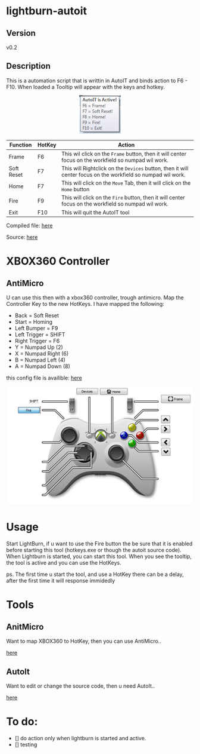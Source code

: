 # lightburn-autoit
## Version
v0.2

## Description

This is a automation script that is writtin in AutoIT and binds action to F6 - F10. When loaded a Tooltip will appear with the keys and hotkey.

<p align="center">
  <img src="./readme.images/img.png">
</p>

|Function  | HotKey | Action |
|----------|--------|--------|
|Frame     | F6     | This wil click on the `Frame`  button, then it will center focus on the workfield so numpad wil work. |
|Soft Reset| F7     | This will Rightclick on the `Devices` button, then it will center focus on the workfield so numpad wil work. |
|Home      | F7     | This will click on the `Move` Tab, then it will click on the `Home` button         |
|Fire      | F9     | This will click on the `Fire` button, then it will center focus on the workfield so numpad wil work.        |
|Exit      | F10    | This will quit the AutoIT tool             |

Compiled file: [here](https://github.com/CoolZeroNL/lightburn-autoit/raw/master/Hotkeys.exe)

Source: [here](https://github.com/CoolZeroNL/lightburn-autoit/tree/master/config/autoIT_src)

# XBOX360 Controller
## AntiMicro

U can use this then with a xbox360 controller, trough antimicro. Map the Controller Key to the new HotKeys.
I have mapped the following:

- Back = Soft Reset  
- Start = Homing  
- Left Bumper = F9  
- Left Trigger = SHIFT  
- Right Trigger = F6
- Y = Numpad Up (2)
- X = Numpad Right (6)
- B = Numpad Left (4)
- A = Numpad Down (8)

this config file is availible: [here](https://raw.githubusercontent.com/CoolZeroNL/lightburn-autoit/master/config/antimicro/antimicro-config.amgp?token=AGICJABAMS3A3RPSRX7X4XK63EDE2)

<p align="center">
  <img src="./readme.images/LIGHTBURN.png">
</p>

# Usage

Start LightBurn, if u want to use the Fire button the be sure that it is enabled before starting this tool (hotkeys.exe or though the autoit source code).
When Lightburn is started, you can start this tool. When you see the tooltip, the tool is active and you can use the HotKeys.

ps. The first time u start the tool, and use a HotKey there can be a delay, after the first time it will response immidedly

# Tools
## AnitMicro
Want to map XBOX360 to HotKey, then you can use AntiMicro..

[here](https://github.com/CoolZeroNL/lightburn-autoit/raw/master/tools/antimicro-2.23-win32.msi.7z)

## AutoIt
Want to edit or change the source code, then u need AutoIt..

[here](https://github.com/CoolZeroNL/lightburn-autoit/raw/master/tools/autoit-v3-setup.exe)


# To do:
- [] do action only when lightburn is started and active.
- [] testing